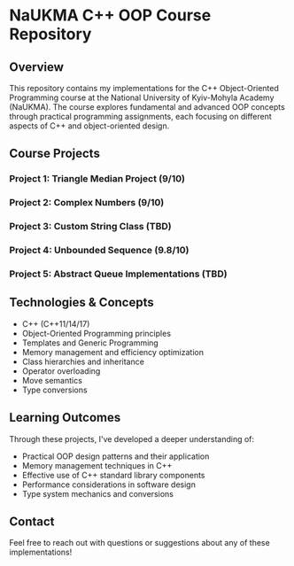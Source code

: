 # NaUKMA C++ OOP Course Repository

## Overview
This repository contains my implementations for the C++ Object-Oriented Programming course at the National University of Kyiv-Mohyla Academy (NaUKMA). The course explores fundamental and advanced OOP concepts through practical programming assignments, each focusing on different aspects of C++ and object-oriented design.

## Course Projects

### Project 1: Triangle Median Project (9/10)

### Project 2: Complex Numbers (9/10)

### Project 3: Custom String Class (TBD)

### Project 4: Unbounded Sequence (9.8/10)

### Project 5: Abstract Queue Implementations (TBD)

## Technologies & Concepts
- C++ (C++11/14/17)
- Object-Oriented Programming principles
- Templates and Generic Programming
- Memory management and efficiency optimization
- Class hierarchies and inheritance
- Operator overloading
- Move semantics
- Type conversions

## Learning Outcomes
Through these projects, I've developed a deeper understanding of:
- Practical OOP design patterns and their application
- Memory management techniques in C++
- Effective use of C++ standard library components
- Performance considerations in software design
- Type system mechanics and conversions

## Contact
Feel free to reach out with questions or suggestions about any of these implementations!
